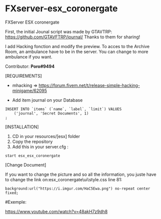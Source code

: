 # FXserver-esx_coronergate
FXServer ESX coronergate

First, the initial Jounal script was made by GTAVTRP: https://github.com/GTAVFTRP/journal/ 
Thanks to them for sharing!

I add Hacking fonction and modify the preview.
To acces to the Archive Room, an ambulance have to be in the server. You can change to more ambulance if you want.

Contributor: **Poro#9494**

[REQUIREMENTS]

* mhacking => https://forum.fivem.net/t/release-simple-hacking-minigame/62095

* Add item journal on your Database
```
INSERT INTO `items` (`name`, `label`, `limit`) VALUES  
    ('journal', 'Secret Documents', 1)
;
```

[INSTALLATION]

1) CD in your resources/[esx] folder
2) Copy the repository
4) Add this in your server.cfg :

```
start esx_esx_coronergate
```

[Change Document]

If you want to change the picture and so all the information, you juste have to change the link on:esx_coronergate\ui\style.css line 81:

```
background:url("https://i.imgur.com/HaC5Ewa.png") no-repeat center fixed;
```

#Exemple:

https://www.youtube.com/watch?v=48akH7z9dh8
